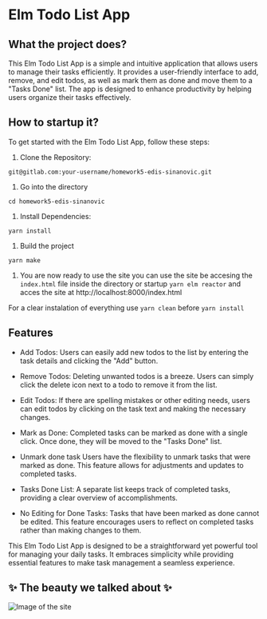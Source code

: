 # Elm Todo List App

## What the project does?

This Elm Todo List App is a simple and intuitive application that allows users to manage their tasks efficiently. It provides a user-friendly interface to add, remove, and edit todos, as well as mark them as done and move them to a "Tasks Done" list. The app is designed to enhance productivity by helping users organize their tasks effectively.

## How to startup it?

To get started with the Elm Todo List App, follow these steps:

1. Clone the Repository:

 ```git@gitlab.com:your-username/homework5-edis-sinanovic.git```

1. Go into the directory 

 ```cd homework5-edis-sinanovic```

1. Install Dependencies:

 ```yarn install```

1. Build the project

 ```yarn make```

1. You are now ready to use the site you can use the site be accesing the `index.html` file inside the directory or startup `yarn elm reactor` and acces the site at 
http://localhost:8000/index.html 

For a clear instalation of everything use ```yarn clean``` before ```yarn install```

## Features
- Add Todos:
Users can easily add new todos to the list by entering the task details and clicking the "Add" button.

- Remove Todos:
Deleting unwanted todos is a breeze. Users can simply click the delete icon next to a todo to remove it from the list.

- Edit Todos:
If there are spelling mistakes or other editing needs, users can edit todos by clicking on the task text and making the necessary changes.

- Mark as Done:
Completed tasks can be marked as done with a single click. Once done, they will be moved to the "Tasks Done" list.

- Unmark done task
Users have the flexibility to unmark tasks that were marked as done. This feature allows for adjustments and updates to completed tasks.

- Tasks Done List:
A separate list keeps track of completed tasks, providing a clear overview of accomplishments.

- No Editing for Done Tasks:
Tasks that have been marked as done cannot be edited. This feature encourages users to reflect on completed tasks rather than making changes to them.

This Elm Todo List App is designed to be a straightforward yet powerful tool for managing your daily tasks. It embraces simplicity while providing essential features to make task management a seamless experience.

## ✨ The beauty we talked about ✨

![Image of the site](images/image.png)